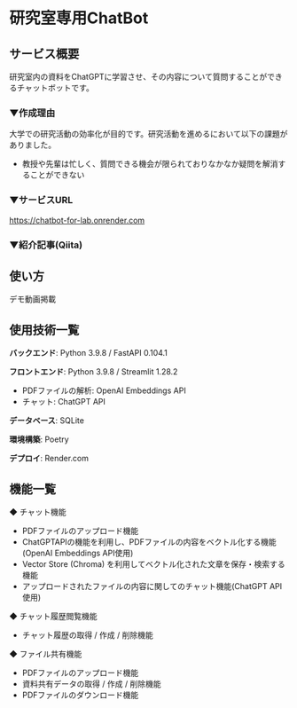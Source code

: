 # 研究室専用ChatBot

## サービス概要
研究室内の資料をChatGPTに学習させ、その内容について質問することができるチャットボットです。

### ▼作成理由
大学での研究活動の効率化が目的です。研究活動を進めるにおいて以下の課題がありました。
- 教授や先輩は忙しく、質問できる機会が限られておりなかなか疑問を解消することができない

### ▼サービスURL  
https://chatbot-for-lab.onrender.com  

### ▼紹介記事(Qiita)


## 使い方  
デモ動画掲載  

## 使用技術一覧  
**バックエンド**: Python 3.9.8 / FastAPI 0.104.1  

**フロントエンド**: Python 3.9.8 / Streamlit 1.28.2  
- PDFファイルの解析: OpenAI Embeddings API
- チャット: ChatGPT API

**データベース**: SQLite  

**環境構築**: Poetry  

**デプロイ**: Render.com  

## 機能一覧  
◆ チャット機能
- PDFファイルのアップロード機能
- ChatGPTAPIの機能を利用し、PDFファイルの内容をベクトル化する機能(OpenAI Embeddings API使用)
- Vector Store (Chroma) を利用してベクトル化された文章を保存・検索する機能
- アップロードされたファイルの内容に関してのチャット機能(ChatGPT API使用)

◆ チャット履歴閲覧機能
- チャット履歴の取得 / 作成 / 削除機能

◆ ファイル共有機能
- PDFファイルのアップロード機能
- 資料共有データの取得 / 作成 / 削除機能
- PDFファイルのダウンロード機能

